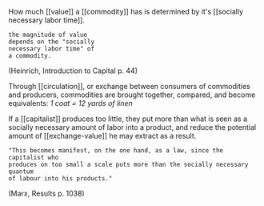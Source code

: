 How much [[value]] a [[commodity]] has is determined by it's [[socially necessary labor time]].

	the magnitude of value 
	depends on the "socially 
	necessary labor time" of 
	a commodity.
(Heinrich, Introduction to Capital p. 44)

Through [[circulation]], or exchange between consumers of commodities and producers, 
commodities are brought together, compared, and become equivalents:
	*1 coat = 12 yards of linen*

If a [[capitalist]] produces too little, they put more than what is seen as a socially necessary amount of labor into a product, and reduce the potential amount of [[exchange-value]] he may extract as a result.

	"This becomes manifest, on the one hand, as a law, since the capitalist who 
	produces on too small a scale puts more than the socially necessary quantum 
	of labour into his products." 
(Marx, Results p. 1038)

